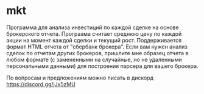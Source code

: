 # mkt
Программа для анализа инвестиций по каждой сделке на основе брокерского отчета. Програама считает среднюю цену по каждой акции на момент каждой сделки и текущий рост. Поддерживается формат HTML отчета от "сбербанк брокера". Если вам нужен анализ сделок по отчетам других брокеров, пришлите мне образец отчета в любом формате (с замененными на случайные, но не удаленными персональными данными) для построения парсера для вашего брокера.

По вопросам и предложениям можно писать в дискорд https://discord.gg/jJx5zMU


